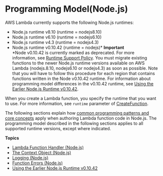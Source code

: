 # Programming Model\(Node\.js\)<a name="programming-model"></a>

AWS Lambda currently supports the following Node\.js runtimes:
+ Node\.js runtime v8\.10 \(runtime = nodejs8\.10\) 
+ Node\.js runtime v6\.10 \(runtime = nodejs6\.10\) 
+ Node\.js runtime v4\.3 \(runtime = nodejs4\.3\) 
+ Node\.js runtime v0\.10\.42 \(runtime = nodejs\)\* 
**Important**  
\*Node v0\.10\.42 is currently marked as deprecated\. For more information, see [Runtime Support Policy](runtime-support-policy.md)\. You must migrate existing functions to the newer Node\.js runtime versions available on AWS Lambda \(nodejs\.8\.10, nodejs6\.10 or nodejs4\.3\) as soon as possible\. Note that you will have to follow this procedure for each region that contains functions written in the Node v0\.10\.42 runtime\. For information about programming model differences in the v0\.10\.42 runtime, see [Using the Earlier Node\.js Runtime v0\.10\.42](nodejs-prog-model-using-old-runtime.md)\. 

When you create a Lambda function, you specify the runtime that you want to use\. For more information, see `runtime` parameter of [CreateFunction](API_CreateFunction.md)\. 

The following sections explain how [common programming patterns and core concepts](http://docs.aws.amazon.com/lambda/latest/dg/programming-model-v2.html) apply when authoring Lambda function code in Node\.js\. The programming model described in the following sections applies to all supported runtime versions, except where indicated\. 

**Topics**
+ [Lambda Function Handler \(Node\.js\)](nodejs-prog-model-handler.md)
+ [The Context Object \(Node\.js\)](nodejs-prog-model-context.md)
+ [Logging \(Node\.js\)](nodejs-prog-model-logging.md)
+ [Function Errors \(Node\.js\)](nodejs-prog-mode-exceptions.md)
+ [Using the Earlier Node\.js Runtime v0\.10\.42](nodejs-prog-model-using-old-runtime.md)